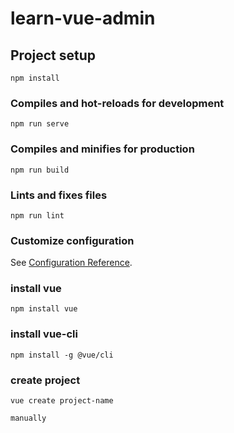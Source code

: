 # learn-vue-admin

## Project setup

```
npm install
```

### Compiles and hot-reloads for development

```
npm run serve
```

### Compiles and minifies for production

```
npm run build
```

### Lints and fixes files

```
npm run lint
```

### Customize configuration

See [Configuration Reference](https://cli.vuejs.org/config/).

### install vue

```
npm install vue 
```

### install vue-cli

```
npm install -g @vue/cli
```

### create project

```vue
vue create project-name

manually
```
